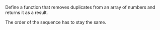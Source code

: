 Define a function that removes duplicates from an array of numbers and returns it as a result.

The order of the sequence has to stay the same.